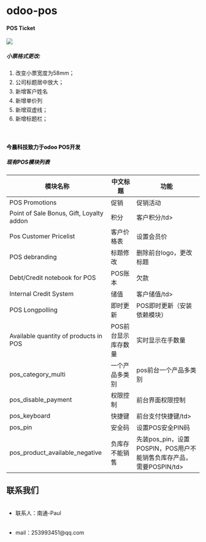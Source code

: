 # odoo-pos

<?xml version="1.0" encoding="utf-8"?>
<section class="oe_container">
    <div class="oe_row oe_spaced">
        <div class="oe_span12">
            <h4 class="oe_slogan">POS Ticket</h4>
        </div>
        <div class="oe_span4">
            <div class="oe_demo oe_picture oe_screenshot">
                    <img src="/odoo-pos/addons-public/pos_ticket/static/description/ticket.png">
            </div>
        </div>
        <div class="oe_span6">
            <p class='oe_mt32'>
                <td style="padding-left: 15px;">
                    <div class="oe_author">
                <h5>小票格式更改:</h5>
                        <div class="col-md-8">
               <ol style="line-height: 1.7;">
                     <li>改变小票宽度为58mm；</li>
                     <li>公司标题居中放大；</li>
                     <li>新增客户姓名</li>
                     <li>新增单价列</li>
                     <li>新增双虚线；</li>
                     <li>新增标题栏；</li>
                </ol>
                        </div>
                    </div>
                </td>
            </p>
        </div>
    </div>
</section>


<section class="oe_container">
    <div class="oe_row oe_spaced">
        <div class="oe_span12">
            <br/>
        <h4 class="oe_slogan" style="color:000000;">今晨科技致力于odoo POS开发 </h4>
        <h5 class="oe_slogan" style="color:000000;">现有POS模块列表</h5>
        </div>
    </div>
</section>
<body>
 <table class="table table-bordered">
   <thead>
     <tr>
       <th>模块名称</th>
       <th>中文标题</th>
       <th>功能</th>
     </tr>
   </thead>
   <tbody>
     <tr>
       <td>POS Promotions</td>
       <td>促销</td>
       <td>促销活动</td>
     </tr>
     <tr>
       <td>Point of Sale Bonus, Gift, Loyalty addon</td>
       <td>积分</td>
       <td>客户积分/td>
     </tr>
     <tr>
       <td>Pos Customer Pricelist</td>
       <td>客户价格表</td>
       <td>设置会员价</td>
     </tr>
     <tr>
       <td>POS debranding</td>
       <td>标题修改</td>
       <td>删除前台logo，更改标题</td>
     </tr>
     <tr>
       <td>Debt/Credit notebook for POS</td>
       <td>POS账本</td>
       <td>欠款</td>
     </tr>
     <tr>
       <td>Internal Credit System</td>
       <td>储值</td>
       <td>客户储值/td>
     </tr>
     <tr>
       <td>POS Longpolling</td>
       <td>即时更新</td>
       <td>POS即时更新（安装依赖模块）</td>
     </tr>
     <tr>
       <td>Available quantity of products in POS</td>
       <td>POS前台显示库存数量</td>
       <td>实时显示在手数量</td>
     </tr>
        <tr>
       <td>pos_category_multi</td>
       <td>一个产品多类别</td>
       <td>pos前台一个产品多类别</td>
     </tr>
     <tr>
       <td>pos_disable_payment</td>
       <td>权限控制</td>
       <td>前台界面权限控制</td>
     </tr>
     <tr>
       <td>pos_keyboard</td>
       <td>快捷键</td>
       <td>前台支付快捷键/td>
     </tr>
     <tr>
       <td>pos_pin</td>
       <td>安全码</td>
       <td>设置POS安全PIN码</td>
     </tr>
     <tr>
       <td>pos_product_available_negative</td>
       <td>负库存不能销售</td>
       <td>先装pos_pin，设置POSPIN，POS用户不能销售负库存产品，需要POSPIN/td>
     </tr>
   </tbody>
 </table>
</body>

<section class="oe_container">
    <div class="oe_row oe_spaced">
        <div class="oe_span8">
            <h2>联系我们</h2>
            <ul>
                <li>联系人：南通-Paul</li>
            </ul>
            <ul>
                <li>mail：253993451@qq.com</li>
            </ul>
        </div>
    </div>
</section>
